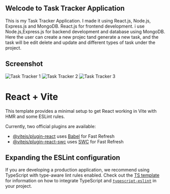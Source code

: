 ## Welcode to Task Tracker Application
This is my Task Tracker Application. I made it using React.js, Node.js, Express.js and MongoDB. React.js for frontend development. i use Node.js,Express.js for backend development and database using MongoDB. Here the user can create a new projec tand generate a new task, and the task will be edit delete and update and different types of task under the project.

## Screenshot
![Task Tracker 1](https://github.com/user-attachments/assets/24af8561-f5e3-46ad-94f3-f3c2880df8c4)
![Task Tracker 2](https://github.com/user-attachments/assets/a53e21c2-b940-4475-92d9-e3d4f659cfa9)
![Task Tracker 3](https://github.com/user-attachments/assets/d128d65c-33f4-4a96-8be4-c8ea0c2f896e)

# React + Vite

This template provides a minimal setup to get React working in Vite with HMR and some ESLint rules.

Currently, two official plugins are available:

- [@vitejs/plugin-react](https://github.com/vitejs/vite-plugin-react/blob/main/packages/plugin-react) uses [Babel](https://babeljs.io/) for Fast Refresh
- [@vitejs/plugin-react-swc](https://github.com/vitejs/vite-plugin-react/blob/main/packages/plugin-react-swc) uses [SWC](https://swc.rs/) for Fast Refresh

## Expanding the ESLint configuration

If you are developing a production application, we recommend using TypeScript with type-aware lint rules enabled. Check out the [TS template](https://github.com/vitejs/vite/tree/main/packages/create-vite/template-react-ts) for information on how to integrate TypeScript and [`typescript-eslint`](https://typescript-eslint.io) in your project.
